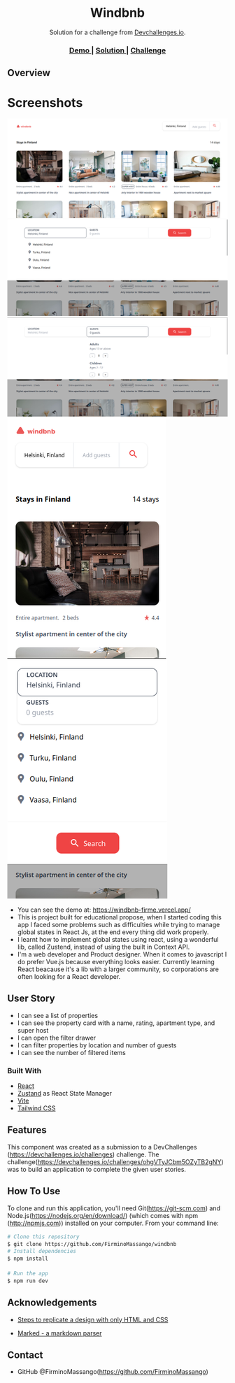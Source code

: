 <!-- Please update value in the {}  -->

<h1 align="center">Windbnb</h1>

<div align="center">
   Solution for a challenge from  <a href="http://devchallenges.io" target="_blank">Devchallenges.io</a>.
</div>

<div align="center">
  <h3>
    <a href="https://windbnb-firme.vercel.app/">
      Demo
    </a>
    <span> | </span>
    <a href="https://github.com/FirminoMassango/windbnb">
      Solution
    </a>
    <span> | </span>
    <a href="https://devchallenges.io/challenges/3JFYedSOZqAxYuOCNmYD">
      Challenge
    </a>
  </h3>
</div>

<!-- TABLE OF CONTENTS -->

<!-- ## Table of Contents

- [Overview](#overview)
  - [Built With](#built-with)
- [Features](#features)
- [How to use](#how-to-use)
- [Contact](#contact)
- [Acknowledgements](#acknowledgements) -->

<!-- OVERVIEW -->

## Overview

<!-- ![screenshot](https://user-images.githubusercontent.com/16707738/92399059-5716eb00-f132-11ea-8b14-bcacdc8ec97b.png) -->
<h1>Screenshots</h1>
<img src="src/assets/screenshot/screenshot1.png"/>
<img src="src/assets/screenshot/screenshot2.png"/>
<img src="src/assets/screenshot/screenshot3.png"/>
<img src="src/assets/screenshot/screenshot4.png"/>
<img src="src/assets/screenshot/screenshot5.png"/>

<!-- Introduce your projects by taking a screenshot or a gif. Try to tell visitors a story about your project by answering: -->

- You can see the demo at: https://windbnb-firme.vercel.app/
- This is project built for educational propose, when I started coding this app I faced some problems such as difficulties while trying to manage global states in React Js, at the end every thing did work properly.
- I learnt how to implement global states using react, using a wonderful lib, called Zustend, instead of using the built in Context API.
- I'm a web developer and Product designer. When it comes to javascript I do prefer Vue.js because everything looks easier. Currently learning React beacause it's a lib with a larger community, so corporations are often looking for a React developer.

## User Story
- I can see a list of properties
- I can see the property card with a name, rating, apartment type, and super host
- I can open the filter drawer
- I can filter properties by location and number of guests
- I can see the number of filtered items

### Built With

<!-- This section should list any major frameworks that you built your project using. Here are a few examples.-->

- [React](https://reactjs.org/)
- [Zustand](https://github.com/pmndrs/zustand) as React State Manager
- [Vite](https://vitejs.dev/)
- [Tailwind CSS](https://tailwindcss.com/)

<!-- - [Tailwind](https://tailwindcss.com/) -->

## Features

<!-- List the features of your application or follow the template. Don't share the figma file here :) -->

This component was created as a submission to a DevChallenges (https://devchallenges.io/challenges) challenge. The challenge(https://devchallenges.io/challenges/ohgVTyJCbm5OZyTB2gNY) was to build an application to complete the given user stories.

## How To Use

<!-- This is an example, please update according to your application -->

To clone and run this application, you'll need Git(https://git-scm.com) and Node.js(https://nodejs.org/en/download/) (which comes with npm (http://npmjs.com)) installed on your computer. From your command line:

```bash
# Clone this repository
$ git clone https://github.com/FirminoMassango/windbnb
# Install dependencies
$ npm install

# Run the app
$ npm run dev
```

## Acknowledgements

<!-- This section should list any articles or add-ons/plugins that helps you to complete the project. This is optional but it will help you in the future. For exmpale -->

- [Steps to replicate a design with only HTML and CSS](https://devchallenges-blogs.web.app/how-to-replicate-design/)
<!-- - [Node.js](https://nodejs.org/) -->
- [Marked - a markdown parser](https://github.com/chjj/marked)

## Contact

<!-- - Website [your-website.com](https://{your-web-site-link}) -->
- GitHub @FirminoMassango(https://github.com/FirminoMassango)


  
